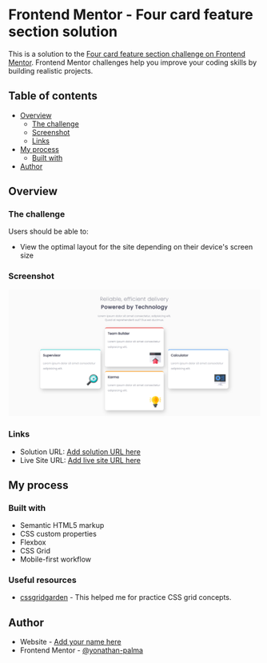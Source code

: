 # Frontend Mentor - Four card feature section solution

This is a solution to the [Four card feature section challenge on Frontend Mentor](https://www.frontendmentor.io/challenges/four-card-feature-section-weK1eFYK). Frontend Mentor challenges help you improve your coding skills by building realistic projects. 

## Table of contents

- [Overview](#overview)
  - [The challenge](#the-challenge)
  - [Screenshot](#screenshot)
  - [Links](#links)
- [My process](#my-process)
  - [Built with](#built-with)
- [Author](#author)  

## Overview

### The challenge

Users should be able to:

- View the optimal layout for the site depending on their device's screen size

### Screenshot

![](images/_C__Users_User_Documents_platzi%2520challance_four-card-feature-section-master_web_index.html.png)


### Links

- Solution URL: [Add solution URL here](https://your-solution-url.com)
- Live Site URL: [Add live site URL here](https://your-live-site-url.com)

## My process

### Built with

- Semantic HTML5 markup
- CSS custom properties
- Flexbox
- CSS Grid
- Mobile-first workflow

### Useful resources

- [cssgridgarden](https://cssgridgarden.com/) - This helped me for practice CSS grid concepts.

## Author

- Website - [Add your name here](https://www.your-site.com)
- Frontend Mentor - [@yonathan-palma](https://www.frontendmentor.io/profile/yonathan-palma)

